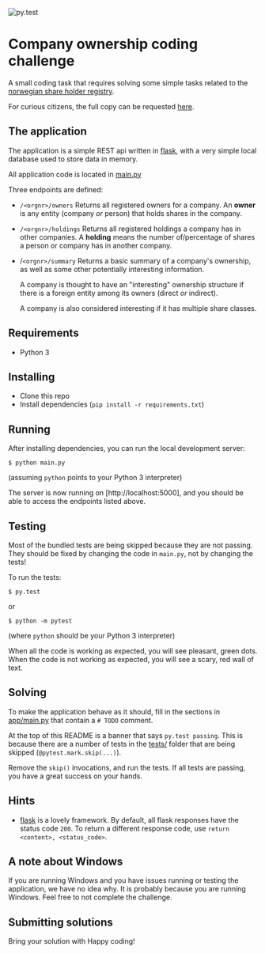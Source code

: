 ![py.test](https://github.com/beaufortaml/company-ownership-example/workflows/py.test/badge.svg)

# Company ownership coding challenge

A small coding task that requires solving some simple tasks related to
the [norwegian share holder registry](https://www.altinn.no/starte-og-drive/skatt-og-avgift/skatt/aksjonarregisteret/).

For curious citizens, the full copy can be requested [here](https://www.skatteetaten.no/en/presse/aksjeeieropplysninger/).


## The application

The application is a simple REST api written in [flask](https://flask.palletsprojects.com/),
with a very simple local database used to store data in memory.

All application code is located in [main.py](main.py)

Three endpoints are defined:

* `/<orgnr>/owners`
  Returns all registered owners for a company. An **owner**
  is any entity (company _or_ person) that holds shares
  in the company.

* `/<orgnr>/holdings`
  Returns all registered holdings a company has in other
  companies. A **holding** means the number of/percentage of shares
  a person or company has in another company.

* /`<orgnr>/summary`
  Returns a basic summary of a company's ownership,
  as well as some other potentially interesting information.

  A company is thought to have an "interesting" ownership
  structure if there is a foreign entity among its owners
  (direct _or_ indirect).

  A company is also considered interesting if it has multiple
  share classes.


## Requirements

* Python 3


## Installing

* Clone this repo
* Install dependencies (`pip install -r requirements.txt`)


## Running

After installing dependencies, you can run the local development server:

```
$ python main.py
```

(assuming `python` points to your Python 3 interpreter)

The server is now running on [http://localhost:5000], and you should be able
to access the endpoints listed above.


## Testing

Most of the bundled tests are being skipped because they are not passing.
They should be fixed by changing the code in `main.py`, not by changing the tests!

To run the tests:

```
$ py.test
```

or

```
$ python -m pytest
```

(where `python` should be your Python 3 interpreter)

When all the code is working as expected, you will see pleasant, green dots.
When the code is not working as expected, you will see a scary, red wall of text.


## Solving

To make the application behave as it should, fill in the sections in
[app/main.py](app/main.py) that contain a `# TODO` comment.

At the top of this README is a banner that says `py.test passing`.
This is because there are a number of tests in the [tests/](tests)
folder that are being skipped (`@pytest.mark.skip(...)`).

Remove the `skip()` invocations, and run the tests. If all tests are
passing, you have a great success on your hands.


## Hints

* [flask](https://flask.palletsprojects.com/) is a lovely framework.
  By default, all flask responses have the status code `200`. To return
  a different response code, use `return <content>, <status_code>`.


## A note about Windows

If you are running Windows and you have issues running or testing
the application, we have no idea why. It is probably because you
are running Windows. Feel free to not complete the challenge.


## Submitting solutions

Bring your solution with 
Happy coding!
